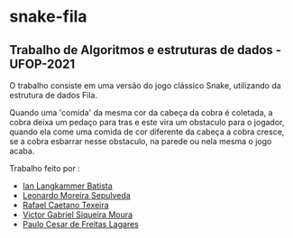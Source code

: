 # snake-fila

## Trabalho de Algoritmos e estruturas de dados - UFOP-2021

O trabalho consiste em uma versão do jogo clássico Snake,
utilizando da estrutura de dados Fila.

Quando uma 'comida' da mesma cor da cabeça da cobra é coletada, 
a cobra deixa um pedaço para tras e este vira um obstaculo para o jogador,
quando ela come uma comida de cor diferente da cabeça a cobra cresce,
se a cobra esbarrar nesse obstaculo, na parede ou nela mesma o jogo acaba.

Trabalho feito por :

- [Ian Langkammer Batista](github.com/ianlgk)
- [Leonardo Moreira Sepulveda](github.com/LeoMoreiraS)
- [Rafael Caetano Texeira](github.com/rafaelc-teixeira)
- [Victor Gabriel Siqueira Moura](github.com/omouravictor)
- [Paulo Cesar de Freitas Lagares](github.com/Paulo33C)